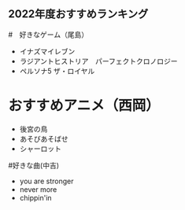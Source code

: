 ## 2022年度おすすめランキング

#　好きなゲーム（尾島）

- イナズマイレブン
- ラジアントヒストリア　パーフェクトクロノロジー
- ペルソナ5 ザ・ロイヤル

# おすすめアニメ（西岡）
- 後宮の鳥
- あそびあそばせ
- シャーロット

#好きな曲(中吉)

- you are stronger
- never more
- chippin'in
